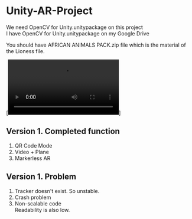 # Unity-AR-Project

We need OpenCV for Unity.unitypackage on this project </br>
I have OpenCV for Unity.unitypackage on my Google Drive</br>

You should have AFRICAN ANIMALS PACK.zip file which is the material of the Lioness file.</br>

[![version1](Video/Version1.mp4)]


## Version 1. Completed function

1. QR Code Mode
2. Video + Plane
3. Markerless AR

## Version 1. Problem

1. Tracker doesn't exist. So unstable.
2. Crash problem
3. Non-scalable code</br>
   Readability is also low.
